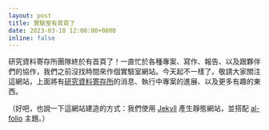 ```yaml
---
layout: post
title: 實驗室有首頁了
date: 2023-03-10 12:00:00+0800
inline: false
---
```


研究資料寄存所團隊終於有首頁了！一直忙於各種專案、寫作、報告、以及跟夥伴們的協作，我們之前沒找時間來作個實驗室網站。今天起不一樣了。敬請大家關注這網站，上面將有[研究資料寄存所](https://data.depositar.io/en/about)的消息、執行中專案的進展、以及更多有趣的東西。

（好吧，也說一下這網站建造的方式：我們使用 [Jekyll](https://jekyllrb.com/) 產生靜態網站，並搭配 [al-folio](https://github.com/alshedivat/al-folio) 主題。）
